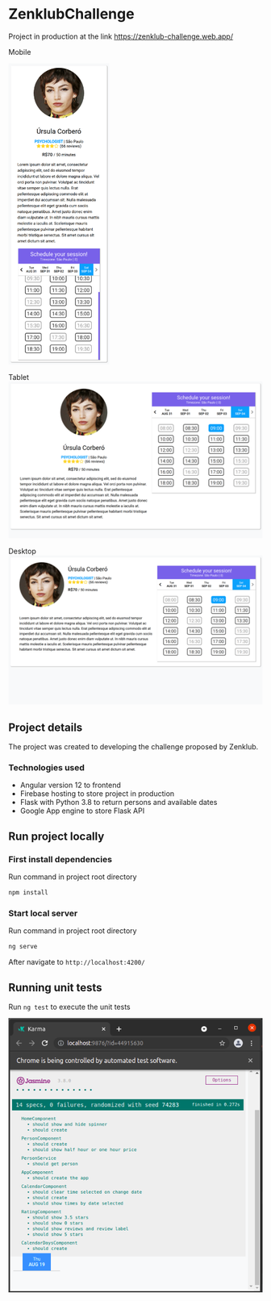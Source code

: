 # ZenklubChallenge
Project in production at the link https://zenklub-challenge.web.app/ 

Mobile

<img src="./src/assets/ProjectPrints/mobile.png" alt="Mobile" width="200">

Tablet
![](src/assets/ProjectPrints/tablet.png)

Desktop
![](src/assets/ProjectPrints/desktop.png)


## Project details
The project was created to developing the challenge proposed by Zenklub.

### Technologies used

- Angular version 12 to frontend
- Firebase hosting to store project in production
- Flask with Python 3.8 to return persons and available dates
- Google App engine to store Flask API

## Run project locally

### First install dependencies
Run command in project root directory
```sh
npm install
```

### Start local server
Run command in project root directory
```sh
ng serve
```
After navigate to `http://localhost:4200/`

## Running unit tests

Run `ng test` to execute the unit tests

![](src/assets/ProjectPrints/tests.png )
